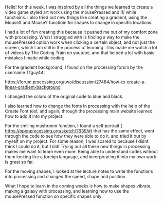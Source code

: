 Hello! for this week, I was inspired by all the things we learned to create a video game styled art work using the mousePressed and if/ while functioins. I also tried out new things like creating a gradient, using the MouseX and MouseY functioin for shapes to change in specific locations.

I had a lot of fun creating this because it pushed me out of my comfort zone with processing. What I struggled with is finding a way to make the mousePressed option work when clicking a certain object, and not just the screen, which I am still in the process of learning. This made me watch a lot of videos by The Coding Train on youtube, and that helped a lot with basic mistakes I made while coding.

For the gradient background, I found on the processing forum by the username Tfguy44:

https://forum.processing.org/two/discussion/27484/how-to-create-a-linear-gradient-background

I changed the colors of the original code to blue and black.

I also learned how to change the fonts in processing with the help of the Create Font tool, and again, through the processing main website learned how to add it into my project.

For the smiling mushroom function, I found a self portrait ( https://openprocessing.org/sketch/7639/#) that has the same effect, went through the code to see how they were able to do it, and tried it out by myself on my project. For some reason, I was scared to because I didnt think I could do it, but I did! Trying out all these new things in processing makes me want to learn even more. Being able to understand codes without them looking like a foreign language, and incorporating it into my own work is great so far.

For the moving shapes, I looked at the lecture notes to write the functions into processing and changed the speed, shape and position.

What I hope to learn in the coming weeks is how to make shapes vibrate, making a galaxy with processing, and learning how to use the mousePressed function on specific shapes only
